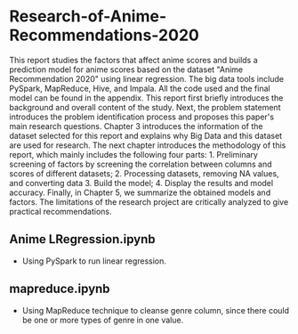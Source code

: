 # Research-of-Anime-Recommendations-2020

This report studies the factors that affect anime scores and builds a prediction model for anime scores based on the dataset "Anime Recommendation 2020" using linear regression. The big data tools include PySpark, MapReduce, Hive, and Impala. All the code used and the final model can be found in the appendix. This report first briefly introduces the background and overall content of the study. Next, the problem statement introduces the problem identification process and proposes this paper's main research questions. Chapter 3 introduces the information of the dataset selected for this report and explains why Big Data and this dataset are used for research. The next chapter introduces the methodology of this report, which mainly includes the following four parts: 1. Preliminary screening of factors by screening the correlation between columns and scores of different datasets; 2. Processing datasets, removing NA values, and converting data 3. Build the model; 4. Display the results and model accuracy. Finally, in Chapter 5, we summarize the obtained models and factors. The limitations of the research project are critically analyzed to give practical recommendations.

## Anime LRegression.ipynb
- Using PySpark to run linear regression.

## mapreduce.ipynb
- Using MapReduce technique to cleanse genre column, since there could be one or more types of genre in one value.
